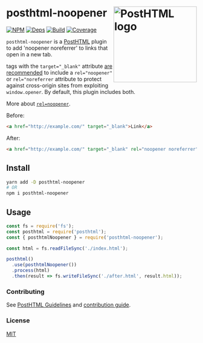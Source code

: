 # posthtml-noopener <img align="right" width="220" height="200" title="PostHTML logo" src="http://posthtml.github.io/posthtml/logo.svg">

[![NPM][npm]][npm-url]
[![Deps][deps]][deps-url]
[![Build][build]][build-badge]
[![Coverage][codecov-shield]][codecov]

`posthtml-noopener` is a [PostHTML](https://github.com/posthtml/posthtml) plugin to add 'noopener noreferrer' to links that open in a new tab.

<a> tags with the `target="_blank"` attribute [are recommended](https://developers.google.com/web/tools/lighthouse/audits/noopener) to include a `rel="noopener"` or `rel="noreferrer` attribute to protect against cross-origin sites from exploiting `window.opener`. By default, this plugin includes both.

More about [`rel=noopener`](https://mathiasbynens.github.io/rel-noopener/).

Before:

```html
<a href="http://example.com/" target="_blank">Link</a>
```

After:

```html
<a href="http://example.com/" target="_blank" rel="noopener noreferrer">Link</a>
```

## Install

```bash
yarn add -D posthtml-noopener
# OR
npm i posthtml-noopener
```

## Usage

```js
const fs = require('fs');
const posthtml = require('posthtml');
const { posthtmlNoopener } = require('posthtml-noopener');

const html = fs.readFileSync('./index.html');

posthtml()
  .use(posthtmlNoopener())
  .process(html)
  .then(result => fs.writeFileSync('./after.html', result.html));
```

### Contributing

See [PostHTML Guidelines](https://github.com/posthtml/posthtml/tree/master/docs) and [contribution guide](CONTRIBUTING.md).

### License

[MIT](LICENSE)

[npm]: https://img.shields.io/npm/v/posthtml-noopener.svg?color=blue
[npm-url]: https://npmjs.com/package/posthtml-noopener
[deps]: https://david-dm.org/metonym/posthtml-noopener.svg
[deps-url]: https://david-dm.org/metonym/posthtml-noopener
[build]: https://travis-ci.com/metonym/posthtml-noopener.svg?branch=master
[build-badge]: https://travis-ci.com/metonym/posthtml-noopener
[codecov]: https://codecov.io/gh/metonym/posthtml-noopener
[codecov-shield]: https://img.shields.io/codecov/c/github/metonym/posthtml-noopener.svg

